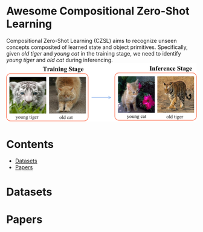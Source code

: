 # Awesome Compositional Zero-Shot Learning
Compositional Zero-Shot Learning (CZSL) aims to recognize unseen concepts composited of learned state and object primitives. Specifically, given *old tiger* and *young cat* in the training stage, we need to identify *young tiger* and *old cat* during inferencing. 
![CZSL](images/czsl.png)


# Contents

- [Datasets](#datasets)
- [Papers](#papers)


# Datasets







# Papers
